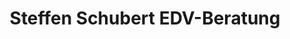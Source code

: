 ---
title: "Steffen Schubert EDV-Beratung"
url: /lauter-bernsbach/steffen-schubert-edv-beratung/
shop: Computer
---
